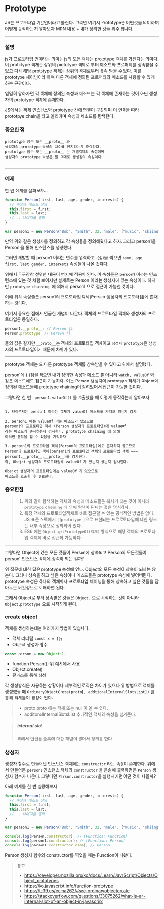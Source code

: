 # Prototype

JS는 프로토타입 기반언어라고 불린다. 그러면 여기서 Prototype은 어떤것을 의미하며
어떻게 동작하는지 알아보자
MDN 내용 + 내가 정리한 것들 위주 입니다.

---

### 설명

js가 프로토타입 언어라는 의미는 js의 모든 객체는 prototype 객체를 가진다는 의미다. 이 prototype 객체는 상위의 prototype 객체로 부터 메소드와 프로퍼티를 상속받을 수 있고 다시 해당 prototype 객체는 상위의 객체로부터 상속 받을 수 있다.
이를 prototype 체이닝이라 하며 다른 객체에 정의된 프로퍼티와 메소드를 사용할 수 있게 하는 근간이다.

엄밀히 말하자면 각 객체에 정의된 속성과 메소드는 각 객체에 존재하는 것이 아닌 생성자의 prototype 객체에 존재한다.

JS에서는 객체 인스턴스와 prototype 간에 연결이 구성되며 이 연결을 따라 prototpye chain을 타고 올라가며 속성과 메소드를 탐색한다.

### 중요한 점

```
prototype 함수 또는 __proto__ 과
생성자의 prototype 속성의 차이를 인지하는게 중요하다.
prototype 함수 또는 __proto__ 는 개별객체의 속성이며
생성자의 prototype 속성은 말 그대로 생성장의 속성이다.


```

---

### 예제

한 번 예제를 살펴보자...

```javascript
function Person(first, last, age, gender, interests) {
  // 속성과 메소드 정의
  this.first = first;
  this.last = last;
  //... 나머지를 정의
}

var person1 = new Person("Bob", "Smith", 32, "male", ["music", "skiing"]);
```

만약 위와 같은 생성자를 정의하고 각 속성들을 정의해줬다고 하자.
그리고 person1을 Person 을 통해 인스턴스를 생성했다.

그러면 개발할 때 person1 이라는 변수를 입력하고 .(점)을 찍으면
`name, age, first, last gender, interests`
속성들이 나올 것이다.

위에서 주구장창 설명한 내용이 여기에 적용이 된다. 이 속성들은 person1 이라는 인스턴스에 있는 것 처럼 보이지만 실제로는 Person 이라는 생성자에 있는 속성이다. 하지만 `prototype chaining `에 의해서 person1 으로 접근이 가능한 것이다.

이때 위의 속성들은 person1의 프로토타입 객체(Person 생성자의 프로토타입)에 존재하는 것이다.

여기서 중요한 점에서 언급한 개념이 나온다.
객체의 프로토타입 객체와 생성자의 프로토타입은 동일하다.

```js
person1.__proto__; // Person {}
Person.prototype; // Person {}
```

둘의 값은 같지만 `__proto__`는 객체의 프로토타입 객체이고
`생성자.prototype`은 생성자의 프로토타입이기 때문에 차이가 있다.

---

prototype 객체는 또 다른 prototype 객체를 상속받을 수 있다고 위에서 설명했다.

person1에 (.)점을 찍으면 내가 정의한 속성과 메소드 뿐 아니라
`watch, valueOf` 와 같은 메소드에도 접근이 가능하다.
이는 Person 생성자의 prototype 객체가 Object에 정의된 메소드들에 prototype chaining이 걸려있어서 접근이 가능한 것이다.

그렇다면 한 번 ` person1.valueOf()` 를 호출헸을 때 어떻게 동작하는지 알아보자

```

1. 브라우저는 person1 이라는 객체가 valueOf 메소드를 가지오 있는지 검사

2. person1 에는 valueOf 라는 메소드가 없으므로
person1의 프로토타입 객체 (Person 생성자의 프로토타입)에 valueOf
라는 메소드가 존재하는지 검사한다. prototype chaining 에 의해
이러한 동작을 할 수 있음을 기억하자

3. person1의 프로토타입 객체(Person의 프로토타입)에도 존재하지 않으므로
Person의 프로토타입 객체(person1의 프로토타입 객체의 프로토타입 객체 === person1.__proto__.__proto__)를 검사한다.
즉, Obejct 생성자의 프로토타입에 valueOf 가 있는지 없는지 검사한다.

Obejct 생성자의 프로토타입에는 valueOf 가 있으므로
메소드를 호출한 후 종료한다.
```

### 중요한점

> 1. 위와 같이 탐색하는 객체의 속성과 메소드들은 복사가 되는 것이 아니라 prototype chaining 에 의해 탐색이 된다는 것을 명심하자.
> 2. 특정 객체의 프로토타입객체로 바로 접근할 수 있는 공식적인 방법은 없다. JS 표준 스펙에서 `[[prototype]]`으로 표현되는 프로로토타입에 대한 링크는 내부 속성으로 정의되어 있다.
> 3. ES6 에는 `Object.getPrototypeOf(객체)` 방식으로 해당 객체의 프로토타입 객체에 바로 접근이 가능하다.

---

그렇다면 Object에 있는 모든 것들이 Person에 상속되고 Person의 모든것들이 person1 인스턴스 객체에 상속이 되는 걸까?

위 질문에 대한 답은 prototype 속성에 있다.
Object의 모든 속성이 상속이 되지는 않는다. 그러나 상속을 하고 싶은 속성이나 메소드들은 prototype 속성에 넣어버린다. prototype 속성은 하나의 객체이자 프로토타입 체이닝을 통해 상속하고 싶은 것들을 담아두는 버킷정도로 이해하면 된다.

그래서 Object로 부터 상속받은 것들은 `Object.` 으로 시작하는 것이 아니라 `Object.prototype.`으로 시작하게 된다.

### create object

객체를 생성하는데는 여러가지 방법이 있습니다.

- 객체 리터럴 `const x = {};`
- Object 생성자 함수

```js
const person = new Object();
```

- function Person(); 위 예시에서 사용
- Object.create()
- 클래스를 통해 생성

각 생성방식은 사용하는 상황이나 세부적인 로직은 차이가 있으나 위 방법으로 객체를 생성했을 때
`OrdinaryObjectCrete(proto[, addtionalInternalSlotsList])`
를 통해 객체들이 생성이 된다.

> - proto
>   proto 에는 객체 또는 null 이 올 수 있다.
> - additonalInternalSlotsList
>   추가적인 객체의 속성을 넘겨준다.

> ##### internal slot
>
> 위에서 언급된 슬롯에 대한 개념이 없어서 정리를 한다.

### 생성자

생성자 함수로 만들어낸 인스턴스 객체에는 `constructor` 라는 속성이 존재한다.
위에서 만들어둔 `person1` 인스턴스 객체의 `constructor` 을 콘솔에 출력하면은 `Person` 생성자 함수가 나온다. 그렇다면 `Person.constructor`을 실행시키면 어떤 것이 나올까?

아래 예제를 한 번 실행해보자

```js
function Person(first, last, age, gender, interests) {
  // 속성과 메소드 정의
  this.first = first;
  this.last = last;
  //... 나머지를 정의
}

var person1 = new Person("Bob", "Smith", 32, "male", ["music", "skiing"]);

console.log(Person.constructor); // [Function: Function]
console.log(person1.constructor); // [Function: Person]
console.log(person1.constructor.name); // Person
```

Person 생성자 함수의 constructor를 찍었을 때는 Function이 나왔다.

> 참고
>
> - https://developer.mozilla.org/ko/docs/Learn/JavaScript/Objects/Object_prototypes
> - https://ko.javascript.info/function-prototype
> - https://tc39.es/ecma262/#sec-ordinaryobjectcreate
> - https://stackoverflow.com/questions/33075262/what-is-an-internal-slot-of-an-object-in-javascript
